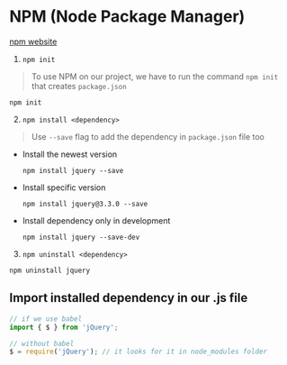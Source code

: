 # NPM (Node Package Manager)

[npm website](https://www.npmjs.com/)

1. `npm init`
> To use NPM on our project, we have to run the command `npm init` that creates `package.json`

```
npm init
```


2. `npm install <dependency>`
> Use `--save` flag to add the dependency in `package.json` file too
    
- Install the newest version
    ```
    npm install jquery --save
    ```

- Install specific version
    ```
    npm install jquery@3.3.0 --save
    ```

- Install dependency only in development 
    ```
    npm install jquery --save-dev
    ```


3. `npm uninstall <dependency>`
```
npm uninstall jquery
```


## Import installed dependency in our .js file

```javascript
// if we use babel
import { $ } from 'jQuery';

// without babel
$ = require('jQuery'); // it looks for it in node_modules folder
```